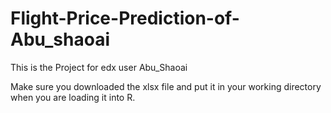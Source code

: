 # Flight-Price-Prediction-of-Abu_shaoai
This is the Project for edx user Abu_Shaoai  

Make sure you downloaded the xlsx file and put it in your working directory when you are loading it into R. 
